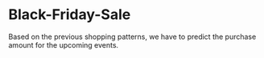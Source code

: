 # Black-Friday-Sale
Based on the previous shopping patterns, we have to predict the purchase amount for the upcoming events.
